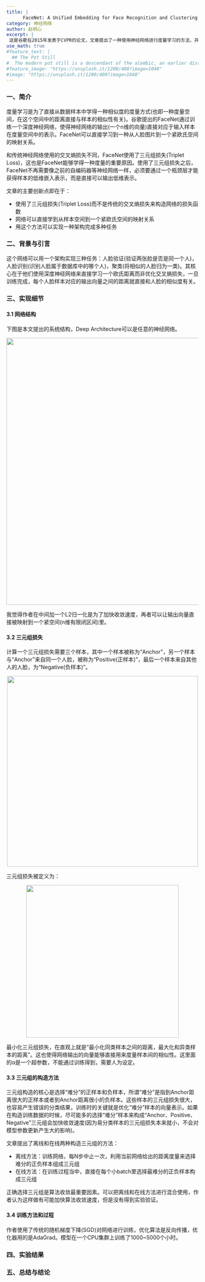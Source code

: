 ```yaml
---
title: |
      FaceNet: A Unified Embedding for Face Recognition and Clustering
category: 神经网络
author: 赵明心
excerpt: |
 这是谷歌在2015年发表于CVPR的论文，文章提出了一种使用神经网络进行度量学习的方法，并将构造的神经网络用于人脸识别，在LFW数据集上达到了当时的state-of-the-art水平。
use_math: true
#feature_text: |
  ## The Pot Still
#  The modern pot still is a descendant of the alembic, an earlier distillation device
#feature_image: "https://unsplash.it/1200/400?image=1048"
#image: "https://unsplash.it/1200/400?image=1048"
---
```


### 一、简介
度量学习是为了直接从数据样本中学得一种相似度的度量方式(也即一种度量空间，在这个空间中的距离直接与样本的相似性有关)。谷歌提出的FaceNet通过训练一个深度神经网络，使得神经网络的输出(一个n维的向量)直接对应于输入样本在度量空间中的表示。FaceNet可以直接学习到一种从人脸图片到一个紧欧氏空间的映射关系。

和传统神经网络使用的交叉熵损失不同，FaceNet使用了三元组损失(Triplet Loss)，这也是FaceNet能够学得一种度量的重要原因。使用了三元组损失之后，FaceNet不再需要像之前的自编码器等神经网络一样，必须要通过一个瓶颈层才能获得样本的低维嵌入表示，而是直接可以输出低维表示。

文章的主要创新点即在于：
- 使用了三元组损失(Triplet Loss)而不是传统的交叉熵损失来构造网络的损失函数
- 网络可以直接学到从样本空间到一个紧欧氏空间的映射关系
- 用这个方法可以实现一种架构完成多种任务

### 二、背景与引言
这个网络可以用一个架构实现三种任务：人脸验证(验证两张脸是否是同一个人)，人脸识别(识别人脸属于数据库中的哪个人)，聚类(将相似的人脸归为一类)。其核心在于他们使用深度神经网络来直接学习一个欧氏距离而非优化交叉熵损失，一旦训练完成，每个人脸样本对应的输出向量之间的距离就直接和人脸的相似度有关。

### 三、实现细节

#### 3.1 网络结构

下图是本文提出的系统结构，Deep Architecture可以是任意的神经网络。

<center>
<img src="http://wx2.sinaimg.cn/large/41f56ddcgy1frebjunlw0j21cp0cujtp.jpg" width="700px">
</center>

我觉得作者在中间加一个L2归一化是为了加快收敛速度，再者可以让输出向量直接被映射到一个紧空间(n维有限闭区间)里。

#### 3.2 三元组损失
计算一个三元组损失需要三个样本，其中一个样本被称为“Anchor”，另一个样本与“Anchor”来自同一个人脸，被称为“Positive(正样本)”，最后一个样本来自其他人的人脸，为“Negative(负样本)”。

<center>
<img src="http://wx3.sinaimg.cn/large/41f56ddcgy1frebjv1834j21160auab9.jpg" width="500px">
</center>

三元组损失被定义为：

<center>
<img src="http://wx1.sinaimg.cn/large/41f56ddcly1frebuivh4kj20qh03jaa3.jpg" width="400px">
</center>

最小化三元组损失，在直观上就是“最小化同类样本之间的距离，最大化和异类样本的距离”。这也使得网络输出的向量能够直接用来度量样本间的相似性。这里面的$\alpha$是一个超参数，不能通过训练得到，需要人为设定。

#### 3.3 三元组的构造方法
三元组构造的核心是选择“难分”的正样本和负样本，所谓“难分”是指到Anchor距离很大的正样本或者到Anchor距离很小的负样本。这些样本的三元组损失很大，也容易产生错误的分类结果，训练时的关键就是优化“难分”样本的向量表示。如果在构造训练数据的时候，尽可能多的选择“难分”样本来构成“Anchor、Positive、Negative”三元组会加快收敛速度(因为易分类样本的三元组损失本来就小，不会对模型参数更新产生大的影响)。

文章提出了离线和在线两种构造三元组的方法：

- 离线方法：训练网络，每N步中止一次，利用当前网络给出的距离度量来选择难分的正负样本组成三元组
- 在线方法：在训练过程当中，直接在每个小batch里选择最难分的正负样本构成三元组

正确选择三元组是算法收敛最重要因素。可以把离线和在线方法进行混合使用，作者认为这样做有可能加快算法收敛速度，但是没有得到实验验证。

#### 3.4 训练方法和过程
作者使用了传统的随机梯度下降(SGD)对网络进行训练，优化算法是反向传播，优化器用的是AdaGrad。模型在一个CPU集群上训练了1000~5000个小时。

### 四、实验结果

### 五、总结与结论